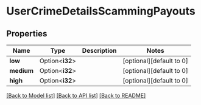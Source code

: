 # UserCrimeDetailsScammingPayouts

## Properties

Name | Type | Description | Notes
------------ | ------------- | ------------- | -------------
**low** | Option<**i32**> |  | [optional][default to 0]
**medium** | Option<**i32**> |  | [optional][default to 0]
**high** | Option<**i32**> |  | [optional][default to 0]

[[Back to Model list]](../README.md#documentation-for-models) [[Back to API list]](../README.md#documentation-for-api-endpoints) [[Back to README]](../README.md)


